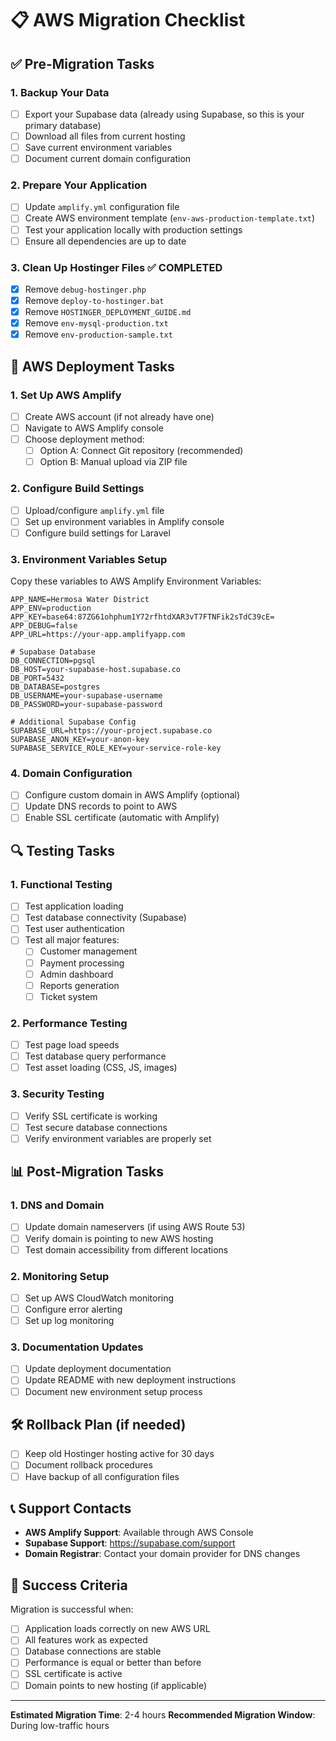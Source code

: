 # 📋 AWS Migration Checklist

## ✅ Pre-Migration Tasks

### 1. Backup Your Data
- [ ] Export your Supabase data (already using Supabase, so this is your primary database)
- [ ] Download all files from current hosting
- [ ] Save current environment variables
- [ ] Document current domain configuration

### 2. Prepare Your Application
- [ ] Update `amplify.yml` configuration file
- [ ] Create AWS environment template (`env-aws-production-template.txt`)
- [ ] Test your application locally with production settings
- [ ] Ensure all dependencies are up to date

### 3. Clean Up Hostinger Files ✅ COMPLETED
- [x] Remove `debug-hostinger.php`
- [x] Remove `deploy-to-hostinger.bat`
- [x] Remove `HOSTINGER_DEPLOYMENT_GUIDE.md`
- [x] Remove `env-mysql-production.txt`
- [x] Remove `env-production-sample.txt`

## 🚀 AWS Deployment Tasks

### 1. Set Up AWS Amplify
- [ ] Create AWS account (if not already have one)
- [ ] Navigate to AWS Amplify console
- [ ] Choose deployment method:
  - [ ] Option A: Connect Git repository (recommended)
  - [ ] Option B: Manual upload via ZIP file

### 2. Configure Build Settings
- [ ] Upload/configure `amplify.yml` file
- [ ] Set up environment variables in Amplify console
- [ ] Configure build settings for Laravel

### 3. Environment Variables Setup
Copy these variables to AWS Amplify Environment Variables:

```
APP_NAME=Hermosa Water District
APP_ENV=production
APP_KEY=base64:87ZG61ohphum1Y72rfhtdXAR3vT7FTNFik2sTdC39cE=
APP_DEBUG=false
APP_URL=https://your-app.amplifyapp.com

# Supabase Database
DB_CONNECTION=pgsql
DB_HOST=your-supabase-host.supabase.co
DB_PORT=5432
DB_DATABASE=postgres
DB_USERNAME=your-supabase-username
DB_PASSWORD=your-supabase-password

# Additional Supabase Config
SUPABASE_URL=https://your-project.supabase.co
SUPABASE_ANON_KEY=your-anon-key
SUPABASE_SERVICE_ROLE_KEY=your-service-role-key
```

### 4. Domain Configuration
- [ ] Configure custom domain in AWS Amplify (optional)
- [ ] Update DNS records to point to AWS
- [ ] Enable SSL certificate (automatic with Amplify)

## 🔍 Testing Tasks

### 1. Functional Testing
- [ ] Test application loading
- [ ] Test database connectivity (Supabase)
- [ ] Test user authentication
- [ ] Test all major features:
  - [ ] Customer management
  - [ ] Payment processing
  - [ ] Admin dashboard
  - [ ] Reports generation
  - [ ] Ticket system

### 2. Performance Testing
- [ ] Test page load speeds
- [ ] Test database query performance
- [ ] Test asset loading (CSS, JS, images)

### 3. Security Testing
- [ ] Verify SSL certificate is working
- [ ] Test secure database connections
- [ ] Verify environment variables are properly set

## 📊 Post-Migration Tasks

### 1. DNS and Domain
- [ ] Update domain nameservers (if using AWS Route 53)
- [ ] Verify domain is pointing to new AWS hosting
- [ ] Test domain accessibility from different locations

### 2. Monitoring Setup
- [ ] Set up AWS CloudWatch monitoring
- [ ] Configure error alerting
- [ ] Set up log monitoring

### 3. Documentation Updates
- [ ] Update deployment documentation
- [ ] Update README with new deployment instructions
- [ ] Document new environment setup process

## 🛠️ Rollback Plan (if needed)

- [ ] Keep old Hostinger hosting active for 30 days
- [ ] Document rollback procedures
- [ ] Have backup of all configuration files

## 📞 Support Contacts

- **AWS Amplify Support**: Available through AWS Console
- **Supabase Support**: https://supabase.com/support
- **Domain Registrar**: Contact your domain provider for DNS changes

## 🎯 Success Criteria

Migration is successful when:
- [ ] Application loads correctly on new AWS URL
- [ ] All features work as expected
- [ ] Database connections are stable
- [ ] Performance is equal or better than before
- [ ] SSL certificate is active
- [ ] Domain points to new hosting (if applicable)

---

**Estimated Migration Time**: 2-4 hours
**Recommended Migration Window**: During low-traffic hours 